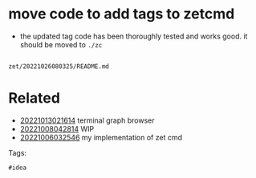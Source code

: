 # move code to add tags to zetcmd

- the updated tag code has been thoroughly tested and works good. it should be moved to `./zc`

```
```

` zet/20221026080325/README.md `

# Related

- [20221013021614](/zet/20221013021614/README.md) terminal graph browser
- [20221008042814](/zet/20221008042814/README.md) WIP
- [20221006032546](/zet/20221006032546/README.md) my implementation of zet cmd

Tags:

    #idea
